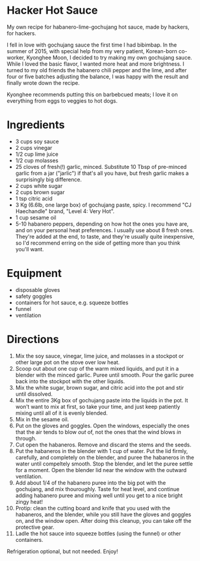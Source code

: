 # Hacker Hot Sauce

My own recipe for habanero-lime-gochujang hot sauce, made by hackers, for hackers.

I fell in love with gochujang sauce the first time I had bibimbap. In the summer of 2015, with special help from my very patient, Korean-born co-worker, Kyonghee Moon, I decided to try making my own gochujang sauce.  While I loved the basic flavor, I wanted more heat and more brightness.  I turned to my old friends the habanero chili pepper and the lime, and after four or five batches adjusting the balance, I was happy with the result and finally wrote down the recipe.

Kyonghee recommends putting this on barbebcued meats; I love it on everything from eggs to veggies to hot dogs.


# Ingredients

* 3 cups soy sauce
* 2 cups vinegar
* 1/2 cup lime juice
* 1/2 cup molasses
* 25 cloves of fresh(!) garlic, minced.  Substitute 10 Tbsp of pre-minced garlic from a jar ("jarlic") if that's all you have, but fresh garlic makes a surprisingly big difference.
* 2 cups white sugar
* 2 cups brown sugar
* 1 tsp citric acid
* 3 Kg (6.6lb, one large box) of gochujang paste, spicy.  I recommend "CJ Haechandle" brand, "Level 4: Very Hot".
* 1 cup sesame oil
* 5-10 habanero peppers, depending on how hot the ones you have are, and on your personal heat preferences.  I usually use about 8 fresh ones.  They're added at the end, to taste, and they're usually quite inexpensive, so I'd recommend erring on the side of getting more than you think you'll want.


# Equipment
* disposable gloves
* safety goggles
* containers for hot sauce, e.g. squeeze bottles
* funnel
* ventilation


# Directions

1. Mix the soy sauce, vinegar, lime juice, and molasses in a stockpot or other large pot on the stove over low heat.
2. Scoop out about one cup of the warm mixed liquids, and put it in a blender with the minced garlic.  Puree until smooth.  Pour the garlic puree back into the stockpot with the other liquids.
3. Mix the white sugar, brown sugar, and citric acid into the pot and stir until dissolved.
4. Mix the entire 3Kg box of gochujang paste into the liquids in the pot.  It won't want to mix at first, so take your time, and just keep patiently mixing until all of it is evenly blended.
5. Mix in the sesame oil.
6. Put on the gloves and goggles.  Open the windows, especially the ones that the air tends to blow _out_ of, not the ones that the wind blows _in_ through.
7. Cut open the habaneros.  Remove and discard the stems and the seeds.
8. Put the habaneros in the blender with 1 cup of water.  Put the lid firmly, carefully, and completely on the blender, and puree the habaneros in the water until compeltely smooth.  Stop the blender, and let the puree settle for a moment.  Open the blender lid near the window with the outward ventilation.
9. Add about 1/4 of the habanero puree into the big pot with the gochujang, and mix thouroughly.  Taste for heat level, and continue adding habanero puree and mixing well until you get to a nice bright zingy heat!
10. Protip: clean the cutting board and knife that you used with the habaneros, and the blender, while you still have the gloves and goggles on, and the window open.  After doing this cleanup, you can take off the protective gear.
11. Ladle the hot sauce into squeeze bottles (using the funnel) or other containers.

Refrigeration optional, but not needed.  Enjoy!
